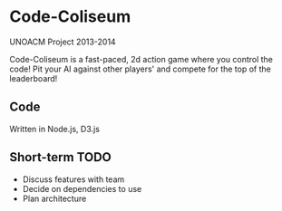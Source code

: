 Code-Coliseum
=============
UNOACM Project 2013-2014

Code-Coliseum is a fast-paced, 2d action game where you control the code! Pit your AI against other players' and compete for the top of the leaderboard!

Code
------------
Written in Node.js, D3.js


Short-term TODO
-----------
* Discuss features with team
* Decide on dependencies to use
* Plan architecture
